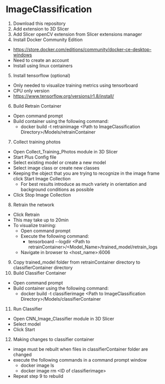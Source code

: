 # ImageClassification
1. Download this repository
2. Add extension to 3D Slicer
3. Add Slicer openCV extension from Slicer extensions manager
4. Install Docker Community Edition
- https://store.docker.com/editions/community/docker-ce-desktop-windows
- Need to create an account
- Install using linux containers
5. Install tensorflow (optional)
- Only needed to visualize training metrics using tensorboard
- CPU only version
-  https://www.tensorflow.org/versions/r1.8/install/
6. Build Retrain Container
- Open command prompt
- Build container using the following command:
  - docker build -t retrainimage \<Path to ImageClassification Directory\>/Models/retrainContainer
7. Collect training photos
- Open Collect_Training_Photos module in 3D Slicer
- Start Plus Config file
- Select existing model or create a new model
- Select image class or create new classes
- Keeping the object that you are trying to recognize in the image frame click Start Image Collection
  - For best results introduce as much variety in orientation and background conditions as possible
- Click Stop Image Collection
8. Retrain the network
- Click Retrain
- This may take up to 20min
- To visualize training:
  - Open command prompt
  - Execute the following command:
    - tensorboard --logdir \<Path to retrainContainer\>/\<Model_Name\>/trained_model/retrain_logs
  - Navigate in browser to \<host_name\>:6006
9. Copy trained_model folder from retrainContainer directory to classifierContainer directory
10. Build Classifier Container
- Open command prompt
- Build container using the following command:
  - docker build -t classifierimage \<Path to ImageClassification Directory\>/Models/classifierContainer
11. Run Classifier
- Open CNN_Image_Classifier module in 3D Slicer
- Select model
- Click Start
12. Making changes to classifier container
- image must be rebuilt when files in classifierContainer folder are changed
- execute the following commands in a command prompt window
  - docker image ls
  - docker image rm \<ID of classifierimage\>
- Repeat step 9 to rebuild 
